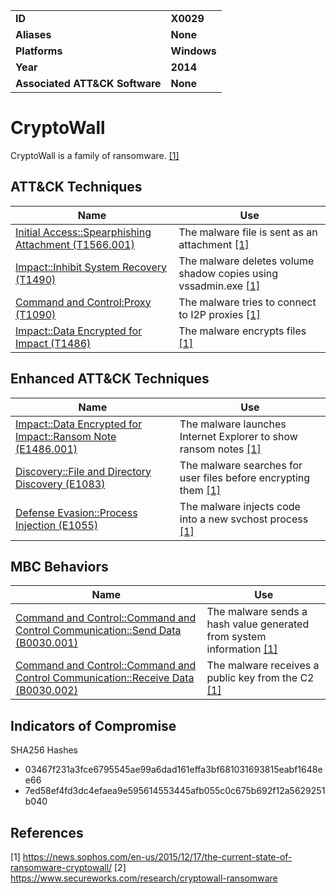 
<table>
<tr>
<td><b>ID</b></td>
<td><b>X0029</b></td>
</tr>
<tr>
<td><b>Aliases</b></td>
<td><b>None</b></td>
</tr>
<tr>
<td><b>Platforms</b></td>
<td><b>Windows</b></td>
</tr>
<tr>
<td><b>Year</b></td>
<td><b>2014</b></td>
</tr>
<tr>
<td><b>Associated ATT&CK Software</b></td>
<td><b>None</b></td>
</tr>
</table>


CryptoWall
==========
CryptoWall is a family of ransomware. [[1]](#1)


ATT&CK Techniques
-----------------
|Name|Use|
|---|---|
|[Initial Access::Spearphishing Attachment (T1566.001)](https://attack.mitre.org/techniques/T1566/001/)| The malware file is sent as an attachment [[1]](#1)|
|[Impact::Inhibit System Recovery (T1490)](https://attack.mitre.org/techniques/T1490/)|The malware deletes volume shadow copies using vssadmin.exe [[1]](#1)|
|[Command and Control:Proxy (T1090)](https://attack.mitre.org/techniques/T1090/)|The malware tries to connect to I2P proxies  [[1]](#1)|
|[Impact::Data Encrypted for Impact (T1486)](https://attack.mitre.org/techniques/T1486/)|The malware encrypts files [[1]](#1)|

Enhanced ATT&CK Techniques
---------
|Name|Use|
|---|---|
|[Impact::Data Encrypted for Impact::Ransom Note (E1486.001)](../impact/data-encrypted-for-impact.md)|The malware launches Internet Explorer to show ransom notes [[1]](#1)|
|[Discovery::File and Directory Discovery (E1083)](../discovery/file-and-directory-discovery.md)| The malware searches for user files before encrypting them [[1]](#1)|
|[Defense Evasion::Process Injection (E1055)](../defense-evasion/process-injection.md)|The malware injects code into a new svchost process [[1]](#1)|

MBC Behaviors
---------
|Name|Use|
|---|---|
|[Command and Control::Command and Control Communication::Send Data (B0030.001)](../command-and-control/c2-communication.md)|The malware sends a hash value generated from system information [[1]](#1)|
|[Command and Control::Command and Control Communication::Receive Data (B0030.002)](../command-and-control/c2-communication.md)|The malware receives a public key from the C2 [[1]](#1)|

Indicators of Compromise
------------------------
SHA256 Hashes
- 03467f231a3fce6795545ae99a6dad161effa3bf681031693815eabf1648ee66
- 7ed58ef4fd3dc4efaea9e595614553445afb055c0c675b692f12a5629251b040

## References

<a name="1">[1]</a> https://news.sophos.com/en-us/2015/12/17/the-current-state-of-ransomware-cryptowall/
<a name="2">[2]</a> https://www.secureworks.com/research/cryptowall-ransomware